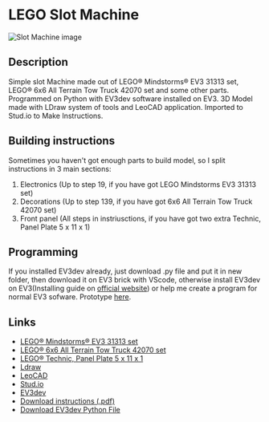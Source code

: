 # LEGO Slot Machine
![Slot Machine image](https://github.com/RoketNikita/LEGO-Slot-Machine/blob/master/Rendered%20images/LEGO%20Slot%20Machine%20without%20background.png)
## Description
Simple slot Machine made out of LEGO® Mindstorms® EV3 31313 set, LEGO® 6x6 All Terrain Tow Truck 42070 set and some other parts. Programmed on Python with EV3dev software installed on EV3. 3D Model made with LDraw system of tools and LeoCAD application. Imported to Stud.io to Make Instructions.
## Building instructions
Sometimes you haven't got enough parts to build model, so I split instructions in 3 main sections:
1. Electronics (Up to step 19, if you have got LEGO Mindstorms EV3 31313 set)
2. Decorations (Up to step 139, if you have got 6x6 All Terrain Tow Truck 42070 set)
3. Front panel (All steps in instriusctions, if you have got two extra Technic, Panel Plate 5 x 11 x 1)
## Programming
If you installed EV3dev already, just download .py file and put it in new folder, then download it on EV3 brick with VScode, otherwise install EV3dev on EV3(Installing guide on [official website](https://www.ev3dev.org)) or help me create a program for normal EV3 sofware. Prototype [here](https://github.com/RoketNikita/LEGO-Slot-Machine/blob/master/Programs/LEGO%20Slot%20Machine%20Mindstorms.lmsp).
## Links
* [LEGO® Mindstorms® EV3 31313 set](https://www.lego.com/en-us/product/lego-mindstorms-ev3-31313)
* [LEGO® 6x6 All Terrain Tow Truck 42070 set](https://www.lego.com/en-us/product/6x6-all-terrain-tow-truck-42070)
* [LEGO® Technic, Panel Plate 5 x 11 x 1](https://www.bricklink.com/v2/catalog/catalogitem.page?P=64782#T=C)
* [Ldraw](https://www.ldraw.org)
* [LeoCAD](https://www.leocad.org)
* [Stud.io](https://www.bricklink.com/v3/studio/download.page)
* [EV3dev](https://www.ev3dev.org)
* [Download instructions (.pdf)](https://github.com/RoketNikita/LEGO-Slot-Machine/blob/master/Instructions/LEGO%20Slot%20Machine%20Studio.pdf)
* [Download EV3dev Python File](https://github.com/RoketNikita/LEGO-Slot-Machine/blob/master/Programs/LEGO%20Slot%20Machine%20EV3dev%20Python.py)
